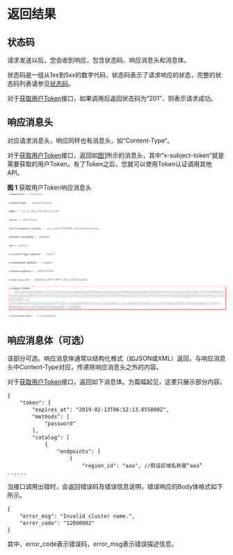 # 返回结果<a name="mrs_02_0010"></a>

## 状态码<a name="s9298dcd3b367405f919a492086eabe96"></a>

请求发送以后，您会收到响应，包含状态码、响应消息头和消息体。

状态码是一组从1xx到5xx的数字代码，状态码表示了请求响应的状态，完整的状态码列表请参见[状态码](状态码.md)。

对于[获取用户Token](https://support.huaweicloud.com/api-iam/iam_30_0001.html)接口，如果调用后返回状态码为“201“，则表示请求成功。

## 响应消息头<a name="sa5448f16aea64cb8887775f59b6a026a"></a>

对应请求消息头，响应同样也有消息头，如“Content-Type“。

对于[获取用户Token](https://support.huaweicloud.com/api-iam/iam_30_0001.html)接口，返回如[图1](#f08cfe198b8754981b2c3109cbde4967c)所示的消息头，其中“x-subject-token“就是需要获取的用户Token。有了Token之后，您就可以使用Token认证调用其他API。

**图 1**  获取用户Token响应消息头<a name="f08cfe198b8754981b2c3109cbde4967c"></a>  
![](figures/获取用户Token响应消息头.png "获取用户Token响应消息头")

## 响应消息体（可选）<a name="s1f19c657c2f940f0af3a62d3094bc037"></a>

该部分可选。响应消息体通常以结构化格式（如JSON或XML）返回，与响应消息头中Content-Type对应，传递除响应消息头之外的内容。

对于[获取用户Token](https://support.huaweicloud.com/api-iam/iam_30_0001.html)接口，返回如下消息体。为篇幅起见，这里只展示部分内容。

```
{
    "token": {
        "expires_at": "2019-02-13T06:52:13.855000Z",
        "methods": [
            "password"
        ],
        "catalog": [
            {
                "endpoints": [
                    {
                        "region_id": "aaa", //假设区域名称是“aaa”
......
```

当接口调用出错时，会返回错误码及错误信息说明，错误响应的Body体格式如下所示。

```
{
    "error_msg": "Invalid cluster name.",
    "error_code": "12000002"
}
```

其中，error\_code表示错误码，error\_msg表示错误描述信息。

